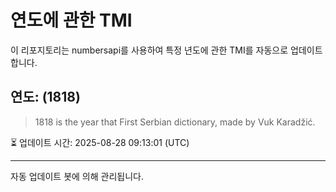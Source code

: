 
# 연도에 관한 TMI

이 리포지토리는 numbersapi를 사용하여 특정 년도에 관한 TMI를 자동으로 업데이트합니다.

## 연도: (1818)
> 1818 is the year that First Serbian dictionary, made by Vuk Karadžić.

⏳ 업데이트 시간: 2025-08-28 09:13:01 (UTC)

---
자동 업데이트 봇에 의해 관리됩니다.
